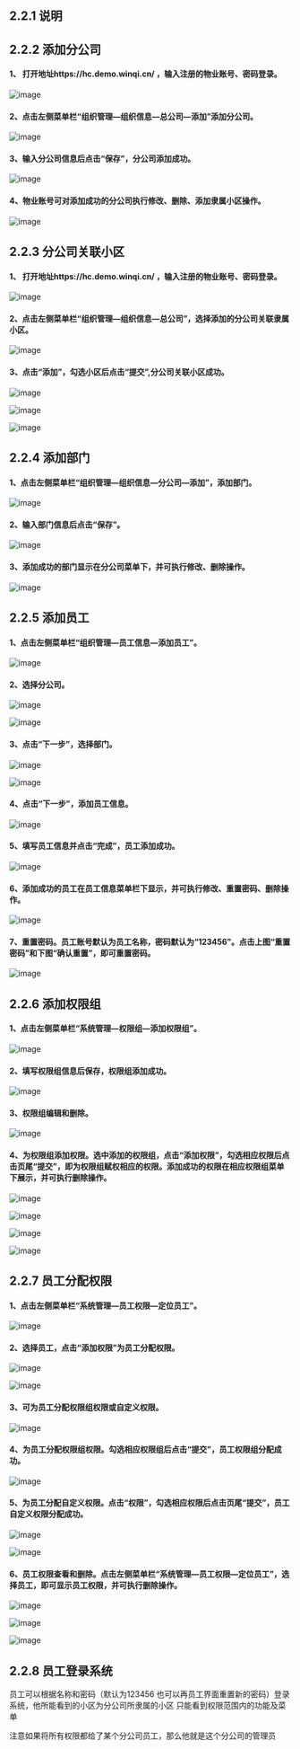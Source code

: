 ﻿## 2.2.1 说明

## 2.2.2 添加分公司

#### 1、 打开地址https://hc.demo.winqi.cn/ ，输入注册的物业账号、密码登录。

![image](img/010.png)

#### 2、点击左侧菜单栏“组织管理—组织信息—总公司—添加”添加分公司。

![image](img/011.png)

#### 3、输入分公司信息后点击“保存”，分公司添加成功。

![image](img/012.png)

#### 4、物业账号可对添加成功的分公司执行修改、删除、添加隶属小区操作。

![image](img/013.png)

## 2.2.3 分公司关联小区

#### 1、 打开地址https://hc.demo.winqi.cn/ ，输入注册的物业账号、密码登录。

![image](img/010.png)

#### 2、点击左侧菜单栏“组织管理—组织信息—总公司”，选择添加的分公司关联隶属小区。

![image](img/014.png)

#### 3、点击“添加”，勾选小区后点击“提交”,分公司关联小区成功。

![image](img/015.png)

![image](img/016.png)

![image](img/017.png)

## 2.2.4 添加部门

#### 1、点击左侧菜单栏“组织管理—组织信息—分公司—添加”，添加部门。

![image](img/018.png)

#### 2、输入部门信息后点击“保存”。

![image](img/019.png)

#### 3、添加成功的部门显示在分公司菜单下，并可执行修改、删除操作。

![image](img/020.png)

## 2.2.5 添加员工

#### 1、点击左侧菜单栏“组织管理—员工信息—添加员工”。

![image](img/021.png)

#### 2、选择分公司。

![image](img/022.png)

![image](img/023.png)

#### 3、点击“下一步”，选择部门。

![image](img/024.png)

![image](img/025.png)

#### 4、点击“下一步”，添加员工信息。

![image](img/026.png)

#### 5、填写员工信息并点击“完成”，员工添加成功。

![image](img/027.png)

#### 6、添加成功的员工在员工信息菜单栏下显示，并可执行修改、重置密码、删除操作。

![image](img/028.png)

#### 7、重置密码。员工账号默认为员工名称，密码默认为“123456”。点击上图“重置密码”和下图“确认重置”，即可重置密码。

![image](img/029.png)

## 2.2.6 添加权限组

#### 1、点击左侧菜单栏“系统管理—权限组—添加权限组”。

![image](img/030.png)

#### 2、填写权限组信息后保存，权限组添加成功。

![image](img/031.png)

#### 3、权限组编辑和删除。

![image](img/032.png)

#### 4、为权限组添加权限。选中添加的权限组，点击“添加权限”，勾选相应权限后点击页尾“提交”，即为权限组赋权相应的权限。添加成功的权限在相应权限组菜单下展示，并可执行删除操作。

![image](img/033.png)

![image](img/034.png)

![image](img/035.png)

![image](img/036.png)

## 2.2.7 员工分配权限

#### 1、点击左侧菜单栏“系统管理—员工权限—定位员工”。

![image](img/037.png)

#### 2、选择员工，点击“添加权限”为员工分配权限。

![image](img/038.png)

![image](img/039.png)

#### 3、可为员工分配权限组权限或自定义权限。

![image](img/040.png)

#### 4、为员工分配权限组权限。勾选相应权限组后点击“提交”，员工权限组分配成功。

![image](img/041.png)

#### 5、为员工分配自定义权限。点击“权限”，勾选相应权限后点击页尾“提交”，员工自定义权限分配成功。

![image](img/042.png)

![image](img/043.png)

#### 6、员工权限查看和删除。点击左侧菜单栏“系统管理—员工权限—定位员工”，选择员工，即可显示员工权限，并可执行删除操作。

![image](img/044.png)

![image](img/038.png)

![image](img/045.png)

## 2.2.8 员工登录系统

员工可以根据名称和密码（默认为123456 也可以再员工界面重置新的密码）登录系统，他所能看到的小区为分公司所隶属的小区
只能看到权限范围内的功能及菜单

注意如果将所有权限都给了某个分公司员工，那么他就是这个分公司的管理员
